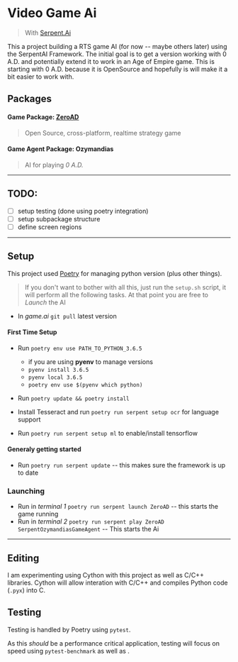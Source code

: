 # Video Game Ai

> With [Serpent.Ai](https://github.com/SerpentAI/SerpentAI)

This a project building a RTS game AI (for now -- maybe others later) using the SerpentAI Framework. The initial goal is to get a version working with 0 A.D. and potentially extend it to work in an Age of Empire game.
This is starting with 0 A.D. because it is OpenSource and hopefully is will make it a bit easier to work with.

## Packages

#### Game Package: [ZeroAD](https://play0ad.com/)

> Open Source, cross-platform, realtime strategy game

#### Game Agent Package: Ozymandias

> AI for playing *0 A.D.*

---

## TODO:

- [ ] setup testing (done using poetry integration)
- [ ] setup subpackage structure
- [ ] define screen regions

---

## Setup

This project used [Poetry](https://github.com/python-poetry/poetry) for managing python version (plus other things).

> If you don't want to bother with all this, just run the `setup.sh` script, it will perform all the following tasks. At that point you are free to *Launch* the AI

+ In *game.ai* `git pull` latest version

#### First Time Setup

+ Run `poetry env use PATH_TO_PYTHON_3.6.5`
    - if you are using **pyenv** to manage versions
    - `pyenv install 3.6.5`
    - `pyenv local 3.6.5`
    - `poetry env use $(pyenv which python)`

+ Run `poetry update && poetry install`
+ Install Tesseract and run `poetry run serpent setup ocr` for language support
+ Run `poetry run serpent setup ml` to enable/install tensorflow

#### Generaly getting started

+ Run `poetry run serpent update` -- this makes sure the framework is up to date

### Launching

+ Run in *terminal 1* `poetry run serpent launch ZeroAD` -- this starts the game running
+ Run in *terminal 2* `poetry run serpent play ZeroAD SerpentOzymandiasGameAgent` -- This starts the Ai

---

## Editing

I am experimenting using Cython with this project as well as C/C++ libraries. Cython will allow interation with C/C++ and compiles Python code (`.pyx`) into C.


## Testing

Testing is handled by Poetry using `pytest`.

As this *should* be a performance critical application, testing will focus on speed using `pytest-benchmark` as well as .
